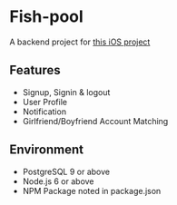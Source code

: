 # Fish-pool

A backend project for [this iOS project](https://github.com/UncleJerry/Dailylife-with-a-fish)

## Features
- Signup, Signin & logout
- User Profile
- Notification
- Girlfriend/Boyfriend Account Matching

## Environment
- PostgreSQL 9 or above
- Node.js 6 or above
- NPM Package noted in package.json